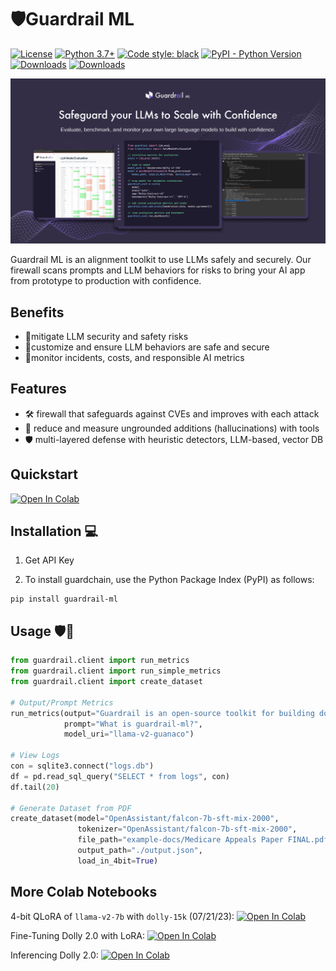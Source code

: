 # 🛡️Guardrail ML
[![License](https://img.shields.io/badge/License-Apache_2.0-blue.svg)](https://opensource.org/licenses/Apache-2.0)
[![Python 3.7+](https://img.shields.io/badge/python-3.7+-blue.svg)](https://www.python.org/downloads/release/python-370/)
[![Code style: black](https://img.shields.io/badge/code%20style-black-000000.svg)](https://github.com/psf/black)
[![PyPI - Python Version](https://img.shields.io/pypi/v/llm-guard)](https://pypi.org/project/guardrail-ml)
[![Downloads](https://static.pepy.tech/badge/guardrail-ml)](https://pepy.tech/project/guardrail-ml)
[![Downloads](https://static.pepy.tech/badge/guardrail-ml/month)](https://pepy.tech/project/guardrail-ml)

![plot](./static/images/guardrail_img.png)

Guardrail ML is an alignment toolkit to use LLMs safely and securely. Our firewall scans prompts and LLM behaviors for risks to bring your AI app from prototype to production with confidence.

## Benefits
- 🚀mitigate LLM security and safety risks 
- 📝customize and ensure LLM behaviors are safe and secure
- 💸monitor incidents, costs, and responsible AI metrics 

## Features 
- 🛠️ firewall that safeguards against CVEs and improves with each attack
- 🤖 reduce and measure ungrounded additions (hallucinations) with tools
- 🛡️ multi-layered defense with heuristic detectors, LLM-based, vector DB

## Quickstart 
[![Open In Colab](https://colab.research.google.com/assets/colab-badge.svg)](https://colab.research.google.com/drive/1KCn1HIeD3fQy8ecT74yHa3xgJZvdNvqL?usp=sharing)

## Installation 💻
1. Get API Key

2. To install guardchain, use the Python Package Index (PyPI) as follows:

```
pip install guardrail-ml
```

## Usage 🛡️🔗

```python
from guardrail.client import run_metrics
from guardrail.client import run_simple_metrics
from guardrail.client import create_dataset

# Output/Prompt Metrics
run_metrics(output="Guardrail is an open-source toolkit for building domain-specific language models with confidence. From domain-specific dataset creation and custom     evaluations to safeguarding and redteaming aligned with policies, our tools accelerates your LLM workflows to systematically derisk deployment.",
            prompt="What is guardrail-ml?",
            model_uri="llama-v2-guanaco")

# View Logs
con = sqlite3.connect("logs.db")
df = pd.read_sql_query("SELECT * from logs", con)
df.tail(20)

# Generate Dataset from PDF
create_dataset(model="OpenAssistant/falcon-7b-sft-mix-2000",
               tokenizer="OpenAssistant/falcon-7b-sft-mix-2000",
               file_path="example-docs/Medicare Appeals Paper FINAL.pdf",
               output_path="./output.json",
               load_in_4bit=True)
```

## More Colab Notebooks
4-bit QLoRA of `llama-v2-7b` with `dolly-15k` (07/21/23): [![Open In Colab](https://colab.research.google.com/assets/colab-badge.svg)](https://colab.research.google.com/drive/134o_cXcMe_lsvl15ZE_4Y75Kstepsntu?usp=sharing)

Fine-Tuning Dolly 2.0 with LoRA: [![Open In Colab](https://colab.research.google.com/assets/colab-badge.svg)](https://colab.research.google.com/drive/1n5U13L0Bzhs32QO_bls5jwuZR62GPSwE?usp=sharing)

Inferencing Dolly 2.0: [![Open In Colab](https://colab.research.google.com/assets/colab-badge.svg)](https://colab.research.google.com/drive/1A8Prplbjr16hy9eGfWd3-r34FOuccB2c?usp=sharing)
